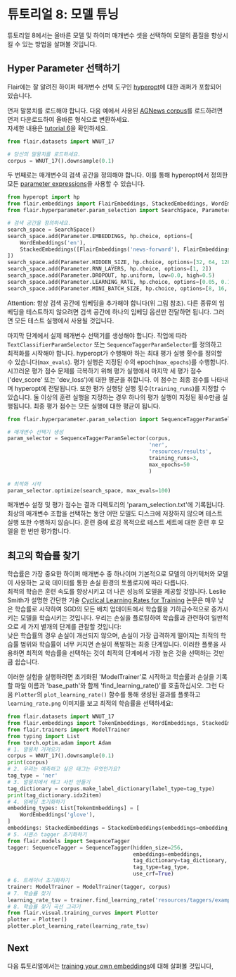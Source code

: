# 튜토리얼 8: 모델 튜닝

튜토리얼 8에서는 올바른 모델 및 하이퍼 매개변수 셋을 선택하여 모델의 품질을 향상시킬 수 있는 방법을 살펴볼 것입니다.

## Hyper Parameter 선택하기

Flair에는 잘 알려진 하이퍼 매개변수 선택 도구인 [hyperopt](https://github.com/hyperopt/hyperopt)에 대한 래퍼가 포함되어 있습니다.

먼저 말뭉치를 로드해야 합니다. 다음 예에서 사용된 [AGNews corpus](https://www.di.unipi.it/~gulli/AG_corpus_of_news_articles.html)를 로드하려면 
먼저 다운로드하여 올바른 형식으로 변환하세요.   
자세한 내용은 [tutorial 6](/resources/docs/KOR_docs/TUTORIAL_6_CORPUS.md)을 확인하세요.

```python
from flair.datasets import WNUT_17

# 당신의 말뭉치를 로드하세요.
corpus = WNUT_17().downsample(0.1)
```

두 번째로는 매개변수의 검색 공간을 정의해야 합니다. 이를 통해 hyperopt에서 정의한 모든 [parameter expressions](https://github.com/hyperopt/hyperopt/wiki/FMin#21-parameter-expressions)을 사용할 수 있습니다.

```python
from hyperopt import hp
from flair.embeddings import FlairEmbeddings, StackedEmbeddings, WordEmbeddings
from flair.hyperparameter.param_selection import SearchSpace, Parameter

# 검색 공간을 정의하세요.
search_space = SearchSpace()
search_space.add(Parameter.EMBEDDINGS, hp.choice, options=[
    WordEmbeddings('en'),
    StackedEmbeddings([FlairEmbeddings('news-forward'), FlairEmbeddings('news-backward')])
])
search_space.add(Parameter.HIDDEN_SIZE, hp.choice, options=[32, 64, 128])
search_space.add(Parameter.RNN_LAYERS, hp.choice, options=[1, 2])
search_space.add(Parameter.DROPOUT, hp.uniform, low=0.0, high=0.5)
search_space.add(Parameter.LEARNING_RATE, hp.choice, options=[0.05, 0.1, 0.15, 0.2])
search_space.add(Parameter.MINI_BATCH_SIZE, hp.choice, options=[8, 16, 32])
```

Attention: 항상 검색 공간에 임베딩을 추가해야 합니다(위 그림 참조). 다른 종류의 임베딩을 테스트하지 않으려면 검색 공간에 하나의 임베딩 옵션만 전달하면 됩니다. 그러면 모든 테스트 실행에서 사용될 것입니다.

마지막 단계에서 실제 매개변수 선택기를 생성해야 합니다.
작업에 따라 `TextClassifierParamSelector` 또는 `SequenceTaggerParamSelector`를 정의하고 최적화를 시작해야 합니다.
hyperopt가 수행해야 하는 최대 평가 실행 횟수를 정의할 수 있습니다(`max_evals`). 평가 실행은 지정된 수의 epoch(`max_epochs`)를 수행합니다.
시끄러운 평가 점수 문제를 극복하기 위해 평가 실행에서 마지막 세 평가 점수('dev_score' 또는 'dev_loss')에 대한 평균을 취합니다. 이 점수는 최종 점수를 나타내며 hyperopt에 전달됩니다.
또한 평가 실행당 실행 횟수(`training_runs`)를 지정할 수 있습니다.
둘 이상의 훈련 실행을 지정하는 경우 하나의 평가 실행이 지정된 횟수만큼 실행됩니다.
최종 평가 점수는 모든 실행에 대한 평균이 됩니다.

```python
from flair.hyperparameter.param_selection import SequenceTaggerParamSelector

# 매개변수 선택기 생성
param_selector = SequenceTaggerParamSelector(corpus,
                                             'ner',
                                             'resources/results',
                                             training_runs=3,
                                             max_epochs=50
                                             )

# 최적화 시작
param_selector.optimize(search_space, max_evals=100)
```

매개변수 설정 및 평가 점수는 결과 디렉토리의 'param_selection.txt'에 기록됩니다.
최상의 매개변수 조합을 선택하는 동안 어떤 모델도 디스크에 저장하지 않으며 테스트 실행 또한 수행하지 않습니다.
훈련 중에 로깅 목적으로 테스트 세트에 대한 훈련 후 모델을 한 번만 평가합니다.

## 최고의 학습률 찾기


학습률은 가장 중요한 하이퍼 매개변수 중 하나이며 기본적으로 모델의 아키텍처와 모델이 사용하는 교육 데이터를 통한 손실 환경의 토폴로지에 따라 다릅니다.   
최적의 학습은 훈련 속도를 향상시키고 더 나은 성능의 모델을 제공할 것입니다. Leslie Smith가 설명한 간단한 기술
[Cyclical Learning Rates for Training](https://arxiv.org/abs/1506.01186) 논문은 매우 낮은 학습률로 시작하여 
SGD의 모든 배치 업데이트에서 학습률을 기하급수적으로 증가시키는 모델을 학습시키는 것입니다. 우리는 손실을 플로팅하여
학습률과 관련하여 일반적으로 세 가지 별개의 단계를 관찰할 것입니다:   
낮은 학습률의 경우 손실이 개선되지 않으며, 손실이 가장 급격하게 떨어지는 최적의 학습률 범위와 학습률이 너무 커지면 손실이 폭발하는 최종 단계입니다. 
이러한 플롯을 사용하면 최적의 학습률을 선택하는 것이 최적의 단계에서 가장 높은 것을 선택하는 것만큼 쉽습니다. 

이러한 실험을 실행하려면 초기화된 'ModelTrainer'로 시작하고 학습률과 손실을 기록할 파일 이름과 'base_path'와 함께 'find_learning_rate()'를 호출하십시오. 
그런 다음 `Plotter`의 `plot_learning_rate()` 함수를 통해 생성된 결과를 플롯하고 `learning_rate.png` 이미지를 보고 최적의 학습률을 선택하세요:

```python
from flair.datasets import WNUT_17
from flair.embeddings import TokenEmbeddings, WordEmbeddings, StackedEmbeddings
from flair.trainers import ModelTrainer
from typing import List
from torch.optim.adam import Adam
# 1. 말뭉치 가져오기
corpus = WNUT_17().downsample(0.1)
print(corpus)
# 2. 우리는 예측하고 싶은 태그는 무엇인가요?
tag_type = 'ner'
# 3. 말뭉치에서 태그 사전 만들기
tag_dictionary = corpus.make_label_dictionary(label_type=tag_type)
print(tag_dictionary.idx2item)
# 4. 임베딩 초기화하기
embedding_types: List[TokenEmbeddings] = [
    WordEmbeddings('glove'),
]
embeddings: StackedEmbeddings = StackedEmbeddings(embeddings=embedding_types)
# 5. 시퀀스 tagger 초기화하기
from flair.models import SequenceTagger
tagger: SequenceTagger = SequenceTagger(hidden_size=256,
                                        embeddings=embeddings,
                                        tag_dictionary=tag_dictionary,
                                        tag_type=tag_type,
                                        use_crf=True)
# 6. 트레이너 초기화하기
trainer: ModelTrainer = ModelTrainer(tagger, corpus)
# 7. 학습률 찾기
learning_rate_tsv = trainer.find_learning_rate('resources/taggers/example-ner', Adam)
# 8. 학습률 찾기 곡선 그리기
from flair.visual.training_curves import Plotter
plotter = Plotter()
plotter.plot_learning_rate(learning_rate_tsv)
```

## Next

다음 튜토리얼에서는 [training your own embeddings](/resources/docs/KOR_docs/TUTORIAL_9_TRAINING_LM_EMBEDDINGS.md)에 대해 살펴볼 것입니다,
